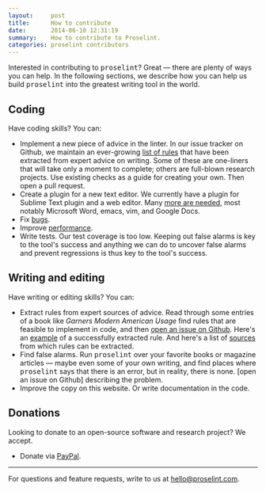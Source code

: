 ```yaml
---
layout:     post
title:      How to contribute
date:       2014-06-10 12:31:19
summary:    How to contribute to Proselint.
categories: proselint contributors
---
```


Interested in contributing to <tt>proselint</tt>? Great &mdash; there are plenty of ways you can help. In the following sections, we describe how you can help us build <tt>proselint</tt> into the greatest writing tool in the world.

## Coding
Have coding skills? You can:

+ Implement a new piece of advice in the linter. In our issue tracker on Github, we maintain an ever-growing [list of rules](https://github.com/amperser/proselint/labels/rule) that have been extracted from expert advice on writing. Some of these are one-liners that will take only a moment to complete; others are full-blown research projects. Use existing checks as a guide for creating your own. Then open a pull request.
+ Create a plugin for a new text editor. We currently have a plugin for Sublime Text plugin and a web editor. Many [more are needed](https://github.com/amperser/proselint/labels/plugin), most notably Microsoft Word, emacs, vim, and Google Docs.
+ Fix [bugs](https://github.com/amperser/proselint/labels/bug).
+ Improve [performance](https://github.com/amperser/proselint/labels/speed).
+ Write tests. Our test coverage is too low. Keeping out false alarms is key to the tool's success and anything we can do to uncover false alarms and prevent regressions is thus key to the tool's success.

## Writing and editing
Have writing or editing skills? You can:

+ Extract rules from expert sources of advice. Read through some entries of a book like *Garners Modern American Usage* find rules that are feasible to implement in code, and then [open an issue on Github](https://github.com/amperser/proselint/issues/new). Here's an [example](https://github.com/amperser/proselint/issues/163) of a successfully extracted rule. And here's a list of [sources](https://github.com/amperser/proselint/labels/extraction) from which rules can be extracted.
+ Find false alarms. Run <tt>proselint</tt> over your favorite books or magazine articles — maybe even some of your own writing, and find places where <tt>proselint</tt> says that there is an error, but in reality, there is none. [open an issue on Github] describing the problem.
+ Improve the copy on this website. Or write documentation in the code.

## Donations
Looking to donate to an open-source software and research project? We accept.

+ Donate via [PayPal](https://www.paypal.com/webapps/mpp/donations).

---

For questions and feature requests, write to us at <a href="mailto:hello@proselint.com">hello@proselint.com</a>.
